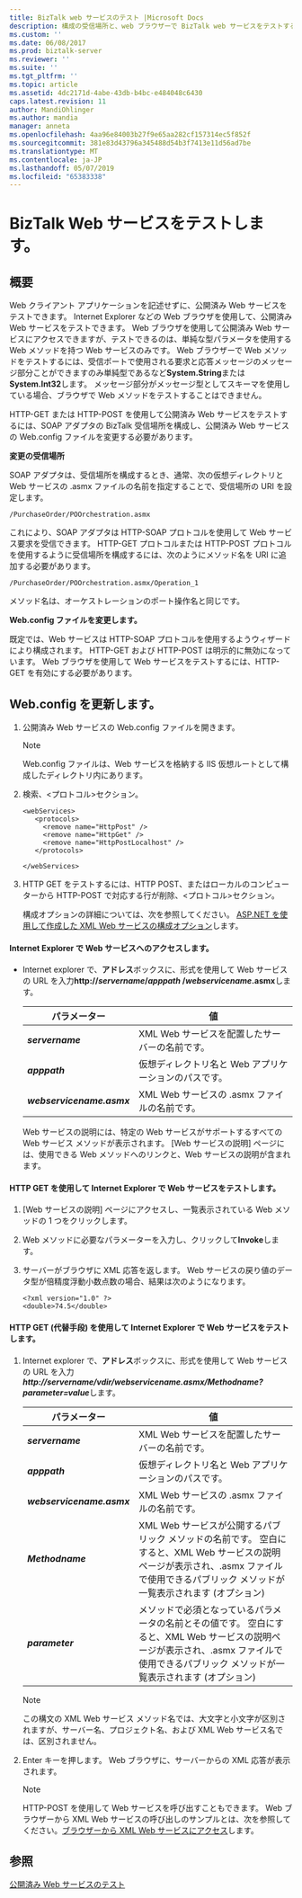 ```yaml
---
title: BizTalk web サービスのテスト |Microsoft Docs
description: 構成の受信場所と、web ブラウザーで BizTalk web サービスをテストする web.config
ms.custom: ''
ms.date: 06/08/2017
ms.prod: biztalk-server
ms.reviewer: ''
ms.suite: ''
ms.tgt_pltfrm: ''
ms.topic: article
ms.assetid: 4dc2171d-4abe-43db-b4bc-e484048c6430
caps.latest.revision: 11
author: MandiOhlinger
ms.author: mandia
manager: anneta
ms.openlocfilehash: 4aa96e84003b27f9e65aa282cf157314ec5f852f
ms.sourcegitcommit: 381e83d43796a345488d54b3f7413e11d56ad7be
ms.translationtype: MT
ms.contentlocale: ja-JP
ms.lasthandoff: 05/07/2019
ms.locfileid: "65383338"
---
```

# <a name="test-a-biztalk-web-service"></a>BizTalk Web サービスをテストします。

## <a name="overview"></a>概要
Web クライアント アプリケーションを記述せずに、公開済み Web サービスをテストできます。 Internet Explorer などの Web ブラウザを使用して、公開済み Web サービスをテストできます。 Web ブラウザを使用して公開済み Web サービスにアクセスできますが、テストできるのは、単純な型パラメータを使用する Web メソッドを持つ Web サービスのみです。 Web ブラウザーで Web メソッドをテストするには、受信ポートで使用される要求と応答メッセージのメッセージ部分ことができますのみ単純型であるなど**System.String**または**System.Int32**します。 メッセージ部分がメッセージ型としてスキーマを使用している場合、ブラウザで Web メソッドをテストすることはできません。  
  
 HTTP-GET または HTTP-POST を使用して公開済み Web サービスをテストするには、SOAP アダプタの BizTalk 受信場所を構成し、公開済み Web サービスの Web.config ファイルを変更する必要があります。  
  
 **変更の受信場所**  
  
 SOAP アダプタは、受信場所を構成するとき、通常、次の仮想ディレクトリと Web サービスの .asmx ファイルの名前を指定することで、受信場所の URI を設定します。  
  
```  
/PurchaseOrder/POOrchestration.asmx  
```  
  
 これにより、SOAP アダプタは HTTP-SOAP プロトコルを使用して Web サービス要求を受信できます。 HTTP-GET プロトコルまたは HTTP-POST プロトコルを使用するように受信場所を構成するには、次のようにメソッド名を URI に追加する必要があります。  
  
```  
/PurchaseOrder/POOrchestration.asmx/Operation_1  
```  
  
 メソッド名は、オーケストレーションのポート操作名と同じです。  
  
 **Web.config ファイルを変更します。**  
  
 既定では、Web サービスは HTTP-SOAP プロトコルを使用するようウィザードにより構成されます。 HTTP-GET および HTTP-POST は明示的に無効になっています。 Web ブラウザを使用して Web サービスをテストするには、HTTP-GET を有効にする必要があります。  
  
## <a name="update-the-webconfig"></a>Web.config を更新します。
  
1. 公開済み Web サービスの Web.config ファイルを開きます。  
  
   > [!NOTE]
   >  Web.config ファイルは、Web サービスを格納する IIS 仮想ルートとして構成したディレクトリ内にあります。  
  
2. 検索、\<プロトコル\>セクション。  
  
   ```  
   <webServices>  
      <protocols>  
        <remove name="HttpPost" />  
        <remove name="HttpGet" />  
        <remove name="HttpPostLocalhost" />  
      </protocols>  
  
   </webServices>  
   ```  
  
3. HTTP GET をテストするには、HTTP POST、またはローカルのコンピューターから HTTP-POST で対応する行が削除、\<プロトコル\>セクション。  
  
   構成オプションの詳細については、次を参照してください。 [ASP.NET を使用して作成した XML Web サービスの構成オプション](https://msdn.microsoft.com/library/b2c0ew36.aspx)します。 
  
#### <a name="access-a-web-service-with-internet-explorer"></a>Internet Explorer で Web サービスへのアクセスします。  
  
- Internet explorer で、**アドレス**ボックスに、形式を使用して Web サービスの URL を入力**http://<em>servername</em>/*apppath* /*webservicename*.asmx**します。  
  
  |パラメーター|値|  
  |---------------|-----------|  
  |***servername***|XML Web サービスを配置したサーバーの名前です。|  
  |***apppath***|仮想ディレクトリ名と Web アプリケーションのパスです。|  
  |***webservicename.asmx***|XML Web サービスの .asmx ファイルの名前です。|  
  
  Web サービスの説明には、特定の Web サービスがサポートするすべての Web サービス メソッドが表示されます。 [Web サービスの説明] ページには、使用できる Web メソッドへのリンクと、Web サービスの説明が含まれます。  
  
#### <a name="test-a-web-service-with-internet-explorer-using-http-get"></a>HTTP GET を使用して Internet Explorer で Web サービスをテストします。  
  
1.  [Web サービスの説明] ページにアクセスし、一覧表示されている Web メソッドの 1 つをクリックします。  
  
2.  Web メソッドに必要なパラメーターを入力し、クリックして**Invoke**します。  
  
3.  サーバーがブラウザに XML 応答を返します。 Web サービスの戻り値のデータ型が倍精度浮動小数点数の場合、結果は次のようになります。  
  
    ```  
    <?xml version="1.0" ?>  
    <double>74.5</double>  
    ```  
  
#### <a name="test-a-web-service-with-internet-explorer-using-http-get-alternate-method"></a>HTTP GET (代替手段) を使用して Internet Explorer で Web サービスをテストします。  
  
1.  Internet explorer で、**アドレス**ボックスに、形式を使用して Web サービスの URL を入力 ***http://servername/vdir/webservicename.asmx/Methodname?parameter=value***します。  
  
    |パラメーター|値|  
    |---------------|-----------|  
    |***servername***|XML Web サービスを配置したサーバーの名前です。|  
    |***apppath***|仮想ディレクトリ名と Web アプリケーションのパスです。|  
    |***webservicename.asmx***|XML Web サービスの .asmx ファイルの名前です。|  
    |***Methodname***|XML Web サービスが公開するパブリック メソッドの名前です。 空白にすると、XML Web サービスの説明ページが表示され、.asmx ファイルで使用できるパブリック メソッドが一覧表示されます (オプション)|  
    |***parameter***|メソッドで必須となっているパラメータの名前とその値です。 空白にすると、XML Web サービスの説明ページが表示され、.asmx ファイルで使用できるパブリック メソッドが一覧表示されます (オプション)|  
  
    > [!NOTE]
    >  この構文の XML Web サービス メソッド名では、大文字と小文字が区別されますが、サーバー名、プロジェクト名、および XML Web サービス名では、区別されません。  
  
2.  Enter キーを押します。 Web ブラウザに、サーバーからの XML 応答が表示されます。  
  
    > [!NOTE]
    >  HTTP-POST を使用して Web サービスを呼び出すこともできます。 Web ブラウザーから XML Web サービスの呼び出しのサンプルとは、次を参照してください。[ブラウザーから XML Web サービスにアクセス](https://msdn.microsoft.com/library/45fez2a8.aspx)します。  
  
## <a name="see-also"></a>参照  
 [公開済み Web サービスのテスト](../core/testing-published-web-services.md)